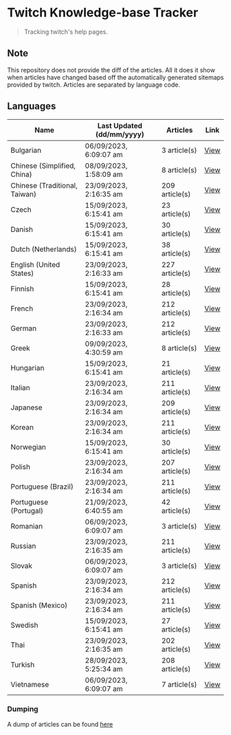# Twitch Knowledge-base Tracker
> Tracking twitch's help pages. 

## Note
This repository does not provide the diff of the articles. All it does it show when articles have changed based
off the automatically generated sitemaps provided by twitch. Articles are separated by language code.

## Languages

| Name                          | Last Updated (dd/mm/yyyy) | Articles       | Link                   |
|-------------------------------|---------------------------|----------------|------------------------|
| Bulgarian                     | 06/09/2023, 6:09:07 am    | 3 article(s)   | [View](docs/bg.md)     |
| Chinese (Simplified, China)   | 08/09/2023, 1:58:09 am    | 8 article(s)   | [View](docs/zh_CN.md)  |
| Chinese (Traditional, Taiwan) | 23/09/2023, 2:16:35 am    | 209 article(s) | [View](docs/zh_TW.md)  |
| Czech                         | 15/09/2023, 6:15:41 am    | 23 article(s)  | [View](docs/cs.md)     |
| Danish                        | 15/09/2023, 6:15:41 am    | 30 article(s)  | [View](docs/da.md)     |
| Dutch (Netherlands)           | 15/09/2023, 6:15:41 am    | 38 article(s)  | [View](docs/nl_NL.md)  |
| English (United States)       | 23/09/2023, 2:16:33 am    | 227 article(s) | [View](docs/en_US.md)  |
| Finnish                       | 15/09/2023, 6:15:41 am    | 28 article(s)  | [View](docs/fi.md)     |
| French                        | 23/09/2023, 2:16:34 am    | 212 article(s) | [View](docs/fr.md)     |
| German                        | 23/09/2023, 2:16:33 am    | 212 article(s) | [View](docs/de.md)     |
| Greek                         | 09/09/2023, 4:30:59 am    | 8 article(s)   | [View](docs/el.md)     |
| Hungarian                     | 15/09/2023, 6:15:41 am    | 21 article(s)  | [View](docs/hu.md)     |
| Italian                       | 23/09/2023, 2:16:34 am    | 211 article(s) | [View](docs/it.md)     |
| Japanese                      | 23/09/2023, 2:16:34 am    | 209 article(s) | [View](docs/ja.md)     |
| Korean                        | 23/09/2023, 2:16:34 am    | 211 article(s) | [View](docs/ko.md)     |
| Norwegian                     | 15/09/2023, 6:15:41 am    | 30 article(s)  | [View](docs/no.md)     |
| Polish                        | 23/09/2023, 2:16:34 am    | 207 article(s) | [View](docs/pl.md)     |
| Portuguese (Brazil)           | 23/09/2023, 2:16:34 am    | 211 article(s) | [View](docs/pt_BR.md)  |
| Portuguese (Portugal)         | 21/09/2023, 6:40:55 am    | 42 article(s)  | [View](docs/pt_PT.md)  |
| Romanian                      | 06/09/2023, 6:09:07 am    | 3 article(s)   | [View](docs/ro.md)     |
| Russian                       | 23/09/2023, 2:16:35 am    | 211 article(s) | [View](docs/ru.md)     |
| Slovak                        | 06/09/2023, 6:09:07 am    | 3 article(s)   | [View](docs/sk.md)     |
| Spanish                       | 23/09/2023, 2:16:34 am    | 212 article(s) | [View](docs/es.md)     |
| Spanish (Mexico)              | 23/09/2023, 2:16:34 am    | 211 article(s) | [View](docs/es_MX.md)  |
| Swedish                       | 15/09/2023, 6:15:41 am    | 27 article(s)  | [View](docs/sv.md)     |
| Thai                          | 23/09/2023, 2:16:35 am    | 202 article(s) | [View](docs/th.md)     |
| Turkish                       | 28/09/2023, 5:25:34 am    | 208 article(s) | [View](docs/tr.md)     |
| Vietnamese                    | 06/09/2023, 6:09:07 am    | 7 article(s)   | [View](docs/vi.md)     |

### Dumping
A dump of articles can be found [here](docs/RAW.md)